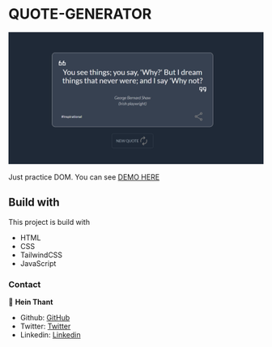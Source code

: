 # QUOTE-GENERATOR

![screen-shoot](src/images/Screenshot%202022-07-11%20024924.png)

Just practice DOM. You can see [DEMO HERE](https://heinthantx.github.io/quote-generator)

## Build with

This project is build with

- HTML
- CSS
- TailwindCSS
- JavaScript

### Contact

👤 **Hein Thant**

- Github: [GitHub](https://github.com/heinthantX)
- Twitter: [Twitter](https://twitter.com/HeinThantX_)
- Linkedin: [Linkedin](https://www.linkedin.com/in/hein-thant-75372b245/)
